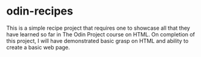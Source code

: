 # odin-recipes
This is a simple recipe project that requires one to showcase all that they have learned so far in The Odin Project course on HTML. On completion of this project, I will have demonstrated basic grasp on HTML and ability to create a basic web page.